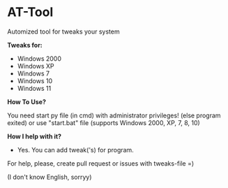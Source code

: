 # AT-Tool

Automized tool for tweaks your system

**Tweaks for:**

- Windows 2000
- Windows XP
- Windows 7
- Windows 10
- Windows 11

**How To Use?**

You need start py file (in cmd) with administrator privileges! (else program exited) or use "start.bat" file (supports Windows 2000, XP, 7, 8, 10)

**How I help with it?**

- Yes. You can add tweak('s) for program.

For help, please, create pull request or issues with tweaks-file =)


(I don't know English, sorryy)

